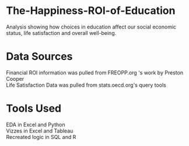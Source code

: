 # The-Happiness-ROI-of-Education
Analysis showing how choices in education affect our social economic status, life satisfaction and overall well-being.
# Data Sources
Financial ROI information was pulled from FREOPP.org 's work by Preston Cooper <br />
Life Satisfaction Data was pulled from stats.oecd.org's query tools <br />
# Tools Used
EDA in Excel and Python <br />
Vizzes in Excel and Tableau <br />
Recreated logic in SQL and R 
